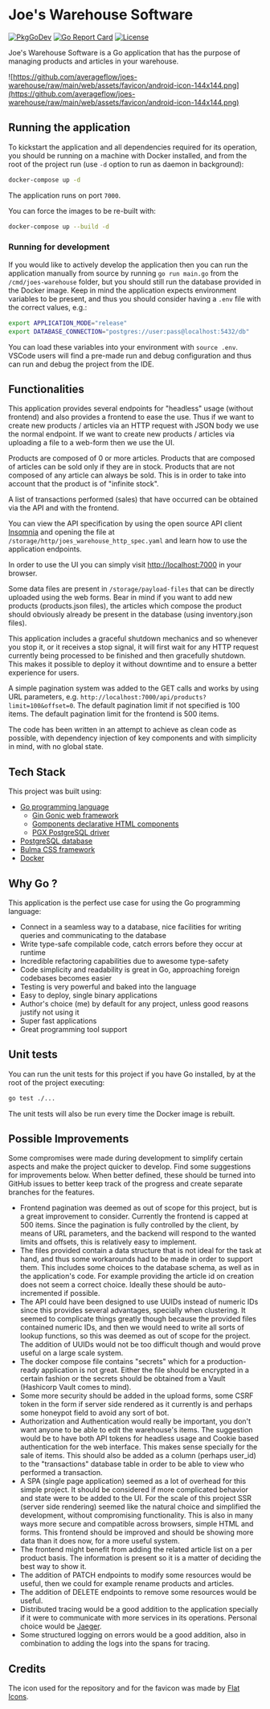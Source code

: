 # Joe's Warehouse Software

[![PkgGoDev](https://pkg.go.dev/badge/github.com/averageflow/joes-warehouse)](https://pkg.go.dev/github.com/averageflow/joes-warehouse)
[![Go Report Card](https://goreportcard.com/badge/github.com/averageflow/joes-warehouse)](https://goreportcard.com/report/github.com/averageflow/joes-warehouse)
[![License](https://img.shields.io/github/license/averageflow/joes-warehouse.svg)](https://github.com/averageflow/joes-warehouse/blob/master/LICENSE.md)

Joe's Warehouse Software is a Go application that has the purpose of managing products and articles in your warehouse.

![https://github.com/averageflow/joes-warehouse/raw/main/web/assets/favicon/android-icon-144x144.png](https://github.com/averageflow/joes-warehouse/raw/main/web/assets/favicon/android-icon-144x144.png)

## Running the application
To kickstart the application and all dependencies required for its operation, you should be running on a machine with Docker installed, and from the root of the project run (use `-d` option to run as daemon in background):

```sh
docker-compose up -d
```

The application runs on port `7000`.

You can force the images to be re-built with:

```sh
docker-compose up --build -d
```

### Running for development
If you would like to actively develop the application then you can run the application manually from source by running `go run main.go` from the `/cmd/joes-warehouse` folder, but you should still run the database provided in the Docker image. Keep in mind the application expects environment variables to be present, and thus you should consider having a `.env` file with the correct values, e.g.:

```sh
export APPLICATION_MODE="release"
export DATABASE_CONNECTION="postgres://user:pass@localhost:5432/db"
```

You can load these variables into your environment with `source .env`. 
VSCode users will find a pre-made run and debug configuration and thus can run and debug the project from the IDE.

## Functionalities
This application provides several endpoints for "headless" usage (without frontend) and also provides a frontend to ease the use.
Thus if we want to create new products / articles via an HTTP request with JSON body we use the normal endpoint. 
If we want to create new products / articles via uploading a file to a web-form then we use the UI.

Products are composed of 0 or more articles. Products that are composed of articles can be sold only if they are in stock. Products that are not composed of any article can always be sold. This is in order to take into account that the product is of "infinite stock".

A list of transactions performed (sales) that have occurred can be obtained via the API and with the frontend.

You can view the API specification by using the open source API client [Insomnia](https://insomnia.rest/) and opening the file at `/storage/http/joes_warehouse_http_spec.yaml` and learn how to use the application endpoints.

In order to use the UI you can simply visit [http://localhost:7000](http://localhost:7000) in your browser.

Some data files are present in `/storage/payload-files` that can be directly uploaded using the web forms. Bear in mind if you want to add new products (products.json files), the articles which compose the product should obviously already be present in the database (using inventory.json files).

This application includes a graceful shutdown mechanics and so whenever you stop it, or it receives a stop signal, it will first wait for any HTTP request currently being processed to be finished and then gracefully shutdown. This makes it possible to deploy it without downtime and to ensure a better experience for users.

A simple pagination system was added to the GET calls and works by using URL parameters, e.g. `http://localhost:7000/api/products?limit=100&offset=0`. The default pagination limit if not specified is 100 items. The default pagination limit for the frontend is 500 items.

The code has been written in an attempt to achieve as clean code as possible, with dependency injection of key components and with simplicity in mind, with no global state.

## Tech Stack
This project was built using:
* [Go programming language](https://golang.org/)
    * [Gin Gonic web framework](https://github.com/gin-gonic/gin)
    * [Gomponents declarative HTML components](https://github.com/maragudk/gomponents)
    * [PGX PostgreSQL driver](https://github.com/jackc/pgx)
* [PostgreSQL database](https://www.postgresql.org/)
* [Bulma CSS framework](https://bulma.io/)
* [Docker](https://www.docker.com/)

## Why Go ?
This application is the perfect use case for using the Go programming language:
* Connect in a seamless way to a database, nice facilities for writing queries and communicating to the database
* Write type-safe compilable code, catch errors before they occur at runtime
* Incredible refactoring capabilities due to awesome type-safety
* Code simplicity and readability is great in Go, approaching foreign codebases becomes easier
* Testing is very powerful and baked into the language
* Easy to deploy, single binary applications
* Author's choice (me) by default for any project, unless good reasons justify not using it
* Super fast applications
* Great programming tool support

## Unit tests
You can run the unit tests for this project if you have Go installed, by at the root of the project executing:

```sh
go test ./...
```

The unit tests will also be run every time the Docker image is rebuilt.

## Possible Improvements
Some compromises were made during development to simplify certain aspects and make the project quicker to develop. Find some suggestions for improvements below. When better defined, these should be turned into GitHub issues to better keep track of the progress and create separate branches for the features.

* Frontend pagination was deemed as out of scope for this project, but is a great improvement to consider. Currently the frontend is capped at 500 items. Since the pagination is fully controlled by the client, by means of URL parameters, and the backend will respond to the wanted limits and offsets, this is relatively easy to implement.
* The files provided contain a data structure that is not ideal for the task at hand, and thus some workarounds had to be made in order to support them. This includes some choices to the database schema, as well as in the application's code. For example providing the article id on creation does not seem a correct choice. Ideally these should be auto-incremented if possible.
* The API could have been designed to use UUIDs instead of numeric IDs since this provides several advantages, specially when clustering. It seemed to complicate things greatly though because the provided files contained numeric IDs, and then we would need to write all sorts of lookup functions, so this was deemed as out of scope for the project. The addition of UUIDs would not be too difficult though and would prove useful on a large scale system.
* The docker compose file contains "secrets" which for a production-ready application is not great. Either the file should be encrypted in a certain fashion or the secrets should be obtained from a Vault (Hashicorp Vault comes to mind).
* Some more security should be added in the upload forms, some CSRF token in the form if server side rendered as it currently is and perhaps some honeypot field to avoid any sort of bot.
* Authorization and Authentication would really be important, you don't want anyone to be able to edit the warehouse's items. The suggestion would be to have both API tokens for headless usage and Cookie based authentication for the web interface. This makes sense specially for the sale of items. This should also be added as a column (perhaps user_id) to the "transactions" database table in order to be able to view who performed a transaction.
* A SPA (single page application) seemed as a lot of overhead for this simple project. It should be considered if more complicated behavior and state were to be added to the UI. For the scale of this project SSR (server side rendering) seemed like the natural choice and simplified the development, without compromising functionality. This is also in many ways more secure and compatible across browsers, simple HTML and forms. This frontend should be improved and should be showing more data than it does now, for a more useful system.
* The frontend might benefit from adding the related article list on a per product basis. The information is present so it is a matter of deciding the best way to show it.
* The addition of PATCH endpoints to modify some resources would be useful, then we could for example rename products and articles.
* The addition of DELETE endpoints to remove some resources would be useful.
* Distributed tracing would be a good addition to the application specially if it were to communicate with more services in its operations. Personal choice would be [Jaeger](https://www.jaegertracing.io/).
* Some structured logging on errors would be a good addition, also in combination to adding the logs into the spans for tracing.

## Credits
The icon used for the repository and for the favicon was made by [Flat Icons](https://www.flaticon.com/authors/flat-icons).
